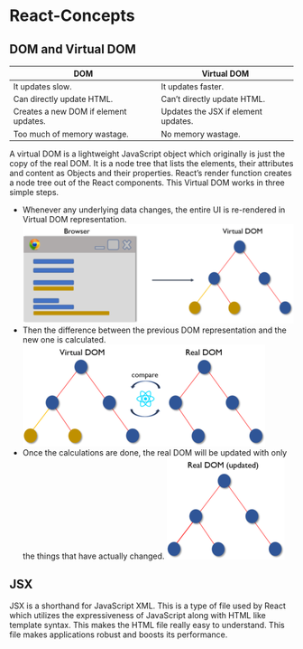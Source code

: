 # React-Concepts

## DOM and Virtual DOM

| DOM  | Virtual DOM |
| ------------- | ------------- |
| It updates slow.  | It updates faster.  |
| Can directly update HTML.  | Can’t directly update HTML.  |
| Creates a new DOM if element updates. |  Updates the JSX if element updates. |
| Too much of memory wastage. | No memory wastage. |

A virtual DOM is a lightweight JavaScript object which originally is just the copy of the real DOM. It is a node tree that lists the elements, their attributes and content as Objects and their properties. React’s render function creates a node tree out of the React components.
This Virtual DOM works in three simple steps.

- Whenever any underlying data changes, the entire UI is re-rendered in Virtual DOM representation.
![image](/image/virtual_dom_1.png)
- Then the difference between the previous DOM representation and the new one is calculated.
![image](/image/virtual_dom_2.png)
- Once the calculations are done, the real DOM will be updated with only the things that have actually changed. 
![image](/image/virtual_dom_3.png)

## JSX

JSX is a shorthand for JavaScript XML. This is a type of file used by React which utilizes the expressiveness of JavaScript along with HTML like template syntax. This makes the HTML file really easy to understand. This file makes applications robust and boosts its performance.
